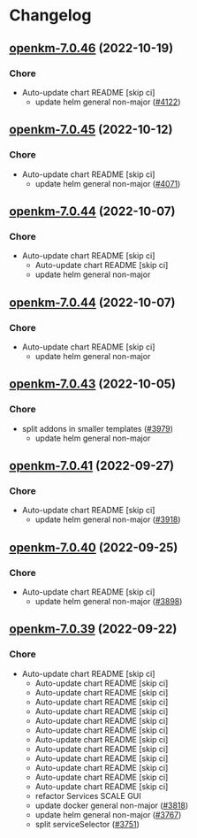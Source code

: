 # Changelog



## [openkm-7.0.46](https://github.com/truecharts/charts/compare/openkm-7.0.45...openkm-7.0.46) (2022-10-19)

### Chore

- Auto-update chart README [skip ci]
  - update helm general non-major ([#4122](https://github.com/truecharts/charts/issues/4122))




## [openkm-7.0.45](https://github.com/truecharts/charts/compare/openkm-7.0.44...openkm-7.0.45) (2022-10-12)

### Chore

- Auto-update chart README [skip ci]
  - update helm general non-major ([#4071](https://github.com/truecharts/charts/issues/4071))




## [openkm-7.0.44](https://github.com/truecharts/charts/compare/openkm-7.0.43...openkm-7.0.44) (2022-10-07)

### Chore

- Auto-update chart README [skip ci]
  - Auto-update chart README [skip ci]
  - update helm general non-major




## [openkm-7.0.44](https://github.com/truecharts/charts/compare/openkm-7.0.43...openkm-7.0.44) (2022-10-07)

### Chore

- Auto-update chart README [skip ci]
  - update helm general non-major




## [openkm-7.0.43](https://github.com/truecharts/charts/compare/openkm-7.0.42...openkm-7.0.43) (2022-10-05)

### Chore

- split addons in smaller templates ([#3979](https://github.com/truecharts/charts/issues/3979))
  - update helm general non-major




## [openkm-7.0.41](https://github.com/truecharts/charts/compare/openkm-7.0.40...openkm-7.0.41) (2022-09-27)

### Chore

- Auto-update chart README [skip ci]
  - update helm general non-major ([#3918](https://github.com/truecharts/charts/issues/3918))




## [openkm-7.0.40](https://github.com/truecharts/charts/compare/openkm-7.0.39...openkm-7.0.40) (2022-09-25)

### Chore

- Auto-update chart README [skip ci]
  - update helm general non-major ([#3898](https://github.com/truecharts/charts/issues/3898))




## [openkm-7.0.39](https://github.com/truecharts/charts/compare/openkm-7.0.37...openkm-7.0.39) (2022-09-22)

### Chore

- Auto-update chart README [skip ci]
  - Auto-update chart README [skip ci]
  - Auto-update chart README [skip ci]
  - Auto-update chart README [skip ci]
  - Auto-update chart README [skip ci]
  - Auto-update chart README [skip ci]
  - Auto-update chart README [skip ci]
  - Auto-update chart README [skip ci]
  - Auto-update chart README [skip ci]
  - Auto-update chart README [skip ci]
  - Auto-update chart README [skip ci]
  - Auto-update chart README [skip ci]
  - Auto-update chart README [skip ci]
  - refactor Services SCALE GUI
  - update docker general non-major ([#3818](https://github.com/truecharts/charts/issues/3818))
  - update helm general non-major ([#3767](https://github.com/truecharts/charts/issues/3767))
  - split serviceSelector ([#3751](https://github.com/truecharts/charts/issues/3751))



